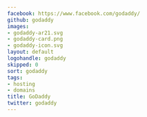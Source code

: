 ```yaml
---
facebook: https://www.facebook.com/godaddy/
github: godaddy
images:
- godaddy-ar21.svg
- godaddy-card.png
- godaddy-icon.svg
layout: default
logohandle: godaddy
skipped: 0
sort: godaddy
tags:
- hosting
- domains
title: GoDaddy
twitter: godaddy
---
```

